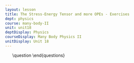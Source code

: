```yaml
---
layout: lesson
title: The Stress-Energy Tensor and more OPEs - Exercises
dept: physics
course: many-body-II
unit: unit18
deptDisplay: Physics
courseDisplay: Many Body Physics II
unitDisplay: Unit 18
---
```

<ol>
\question
\end{questions}

